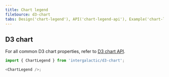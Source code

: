 ```yaml
---
title: Chart legend
fileSource: d3-chart
tabs: Design('chart-legend'), API('chart-legend-api'), Example('chart-legend-code'), Changelog('d3-chart-changelog')
---
```


## D3 chart

For all common D3 chart properties, refer to [D3 chart API](/data-display/d3-chart/d3-chart-api).

```js
import { ChartLegend } from 'intergalactic/d3-chart';

<ChartLegend />;
```

<TypesView type="LegendProps" :types={...types} />

<script setup>import { data as types } from '@types.data.ts';</script>